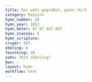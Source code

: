 ```yaml
---
title: Sei wohl gegrüßet, guter Hirt
category: Passion
hymn_number: 20
hymn_year: 1653
hymn_meter: 87 87 447 447
hymn_stanzas: 5
hymn_scripture: 
cruger: 947.
ebeling: 4
feustking: 38
zahn: 7614 (Ebeling)
bwv: —
layout: hymn
workflow: text
---
```

<br>

